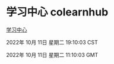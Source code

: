 # 学习中心 colearnhub
[学习中心](http://27.19.33.125:56308/colearnhub/)

2022年 10月 11日 星期二 19:10:03 CST

2022年 10月 11日 星期二 11:10:03 GMT
